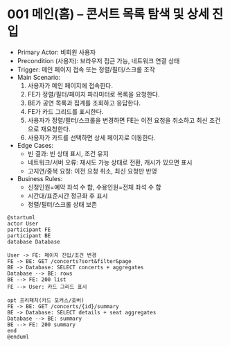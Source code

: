 # 001 메인(홈) – 콘서트 목록 탐색 및 상세 진입

- Primary Actor: 비회원 사용자
- Precondition (사용자): 브라우저 접근 가능, 네트워크 연결 상태
- Trigger: 메인 페이지 접속 또는 정렬/필터/스크롤 조작
- Main Scenario:
  1) 사용자가 메인 페이지에 접속한다.
  2) FE가 정렬/필터/페이지 파라미터로 목록을 요청한다.
  3) BE가 공연 목록과 집계를 조회하고 응답한다.
  4) FE가 카드 그리드를 표시한다.
  5) 사용자가 정렬/필터/스크롤을 변경하면 FE는 이전 요청을 취소하고 최신 조건으로 재요청한다.
  6) 사용자가 카드를 선택하면 상세 페이지로 이동한다.
- Edge Cases:
  - 빈 결과: 빈 상태 표시, 조건 유지
  - 네트워크/서버 오류: 재시도 가능 상태로 전환, 캐시가 있으면 표시
  - 고지연/중복 요청: 이전 요청 취소, 최신 요청만 반영
- Business Rules:
  - 신청인원=예약 좌석 수 합, 수용인원=전체 좌석 수 합
  - 시간대/표준시간 정규화 후 표시
  - 정렬/필터/스크롤 상태 보존

```plantuml
@startuml
actor User
participant FE
participant BE
database Database

User -> FE: 페이지 진입/조건 변경
FE -> BE: GET /concerts?sort&filter&page
BE -> Database: SELECT concerts + aggregates
Database --> BE: rows
BE --> FE: 200 list
FE --> User: 카드 그리드 표시

opt 프리패치(카드 포커스/호버)
FE -> BE: GET /concerts/{id}/summary
BE -> Database: SELECT details + seat aggregates
Database --> BE: summary
BE --> FE: 200 summary
end
@enduml
```
